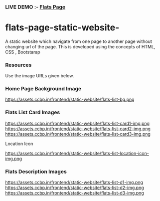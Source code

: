### LIVE DEMO :- <a href="https://staticflatspage.ccbp.tech/">Flats Page</a>
# flats-page-static-website-
A static website which navigate from one page to another page without changing url of the page. This is developed using the concepts of HTML, CSS , Bootstarap


### Resources</br>
Use the image URLs given below.</br>


### Home Page Background Image</br>

https://assets.ccbp.in/frontend/static-website/flats-list-bg.png</br>

### Flats List Card Images</br>

https://assets.ccbp.in/frontend/static-website/flats-list-card1-img.png</br>
https://assets.ccbp.in/frontend/static-website/flats-list-card2-img.png</br>
https://assets.ccbp.in/frontend/static-website/flats-list-card3-img.png</br>

Location Icon

https://assets.ccbp.in/frontend/static-website/flats-list-location-icon-img.png</br>

### Flats Description Images</br>

https://assets.ccbp.in/frontend/static-website/flats-list-d1-img.png</br>
https://assets.ccbp.in/frontend/static-website/flats-list-d2-img.png</br>
https://assets.ccbp.in/frontend/static-website/flats-list-d3-img.png</br>
